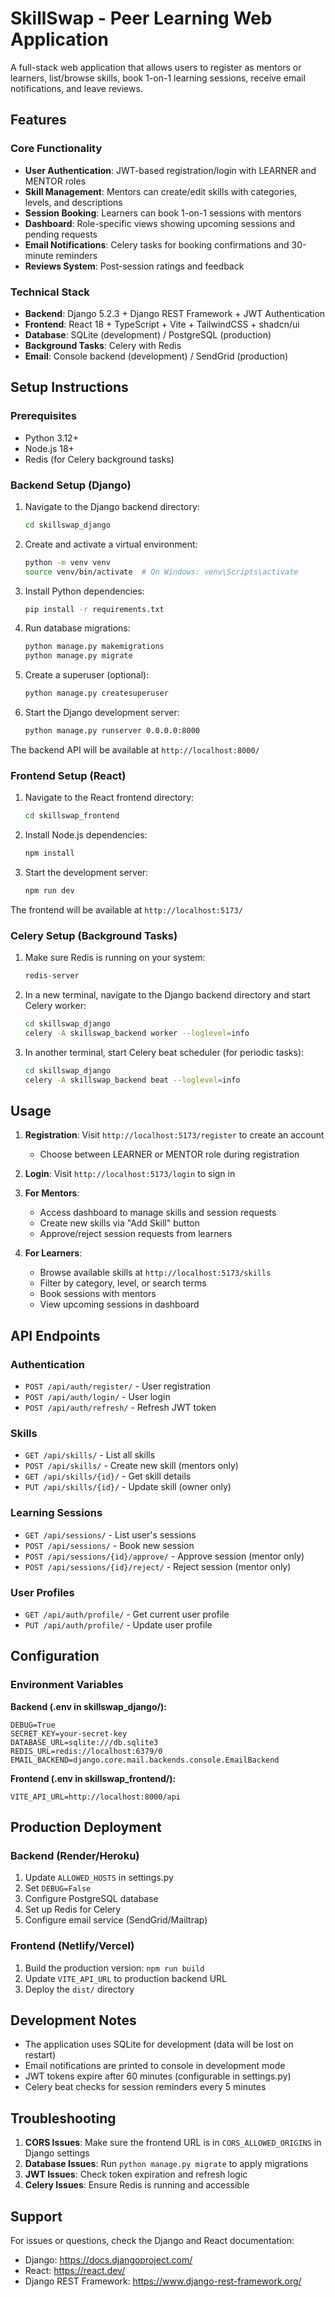 # SkillSwap - Peer Learning Web Application

A full-stack web application that allows users to register as mentors or learners, list/browse skills, book 1-on-1 learning sessions, receive email notifications, and leave reviews.

## Features

### Core Functionality
- **User Authentication**: JWT-based registration/login with LEARNER and MENTOR roles
- **Skill Management**: Mentors can create/edit skills with categories, levels, and descriptions
- **Session Booking**: Learners can book 1-on-1 sessions with mentors
- **Dashboard**: Role-specific views showing upcoming sessions and pending requests
- **Email Notifications**: Celery tasks for booking confirmations and 30-minute reminders
- **Reviews System**: Post-session ratings and feedback

### Technical Stack
- **Backend**: Django 5.2.3 + Django REST Framework + JWT Authentication
- **Frontend**: React 18 + TypeScript + Vite + TailwindCSS + shadcn/ui
- **Database**: SQLite (development) / PostgreSQL (production)
- **Background Tasks**: Celery with Redis
- **Email**: Console backend (development) / SendGrid (production)

## Setup Instructions

### Prerequisites
- Python 3.12+
- Node.js 18+
- Redis (for Celery background tasks)

### Backend Setup (Django)

1. Navigate to the Django backend directory:
   ```bash
   cd skillswap_django
   ```

2. Create and activate a virtual environment:
   ```bash
   python -m venv venv
   source venv/bin/activate  # On Windows: venv\Scripts\activate
   ```

3. Install Python dependencies:
   ```bash
   pip install -r requirements.txt
   ```

4. Run database migrations:
   ```bash
   python manage.py makemigrations
   python manage.py migrate
   ```

5. Create a superuser (optional):
   ```bash
   python manage.py createsuperuser
   ```

6. Start the Django development server:
   ```bash
   python manage.py runserver 0.0.0.0:8000
   ```

The backend API will be available at `http://localhost:8000/`

### Frontend Setup (React)

1. Navigate to the React frontend directory:
   ```bash
   cd skillswap_frontend
   ```

2. Install Node.js dependencies:
   ```bash
   npm install
   ```

3. Start the development server:
   ```bash
   npm run dev
   ```

The frontend will be available at `http://localhost:5173/`

### Celery Setup (Background Tasks)

1. Make sure Redis is running on your system:
   ```bash
   redis-server
   ```

2. In a new terminal, navigate to the Django backend directory and start Celery worker:
   ```bash
   cd skillswap_django
   celery -A skillswap_backend worker --loglevel=info
   ```

3. In another terminal, start Celery beat scheduler (for periodic tasks):
   ```bash
   cd skillswap_django
   celery -A skillswap_backend beat --loglevel=info
   ```

## Usage

1. **Registration**: Visit `http://localhost:5173/register` to create an account
   - Choose between LEARNER or MENTOR role during registration

2. **Login**: Visit `http://localhost:5173/login` to sign in

3. **For Mentors**:
   - Access dashboard to manage skills and session requests
   - Create new skills via "Add Skill" button
   - Approve/reject session requests from learners

4. **For Learners**:
   - Browse available skills at `http://localhost:5173/skills`
   - Filter by category, level, or search terms
   - Book sessions with mentors
   - View upcoming sessions in dashboard

## API Endpoints

### Authentication
- `POST /api/auth/register/` - User registration
- `POST /api/auth/login/` - User login
- `POST /api/auth/refresh/` - Refresh JWT token

### Skills
- `GET /api/skills/` - List all skills
- `POST /api/skills/` - Create new skill (mentors only)
- `GET /api/skills/{id}/` - Get skill details
- `PUT /api/skills/{id}/` - Update skill (owner only)

### Learning Sessions
- `GET /api/sessions/` - List user's sessions
- `POST /api/sessions/` - Book new session
- `POST /api/sessions/{id}/approve/` - Approve session (mentor only)
- `POST /api/sessions/{id}/reject/` - Reject session (mentor only)

### User Profiles
- `GET /api/auth/profile/` - Get current user profile
- `PUT /api/auth/profile/` - Update user profile

## Configuration

### Environment Variables

**Backend (.env in skillswap_django/):**
```
DEBUG=True
SECRET_KEY=your-secret-key
DATABASE_URL=sqlite:///db.sqlite3
REDIS_URL=redis://localhost:6379/0
EMAIL_BACKEND=django.core.mail.backends.console.EmailBackend
```

**Frontend (.env in skillswap_frontend/):**
```
VITE_API_URL=http://localhost:8000/api
```

## Production Deployment

### Backend (Render/Heroku)
1. Update `ALLOWED_HOSTS` in settings.py
2. Set `DEBUG=False`
3. Configure PostgreSQL database
4. Set up Redis for Celery
5. Configure email service (SendGrid/Mailtrap)

### Frontend (Netlify/Vercel)
1. Build the production version: `npm run build`
2. Update `VITE_API_URL` to production backend URL
3. Deploy the `dist/` directory

## Development Notes

- The application uses SQLite for development (data will be lost on restart)
- Email notifications are printed to console in development mode
- JWT tokens expire after 60 minutes (configurable in settings.py)
- Celery beat checks for session reminders every 5 minutes

## Troubleshooting

1. **CORS Issues**: Make sure the frontend URL is in `CORS_ALLOWED_ORIGINS` in Django settings
2. **Database Issues**: Run `python manage.py migrate` to apply migrations
3. **JWT Issues**: Check token expiration and refresh logic
4. **Celery Issues**: Ensure Redis is running and accessible

## Support

For issues or questions, check the Django and React documentation:
- Django: https://docs.djangoproject.com/
- React: https://react.dev/
- Django REST Framework: https://www.django-rest-framework.org/
